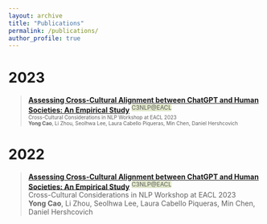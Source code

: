 ```yaml
---
layout: archive
title: "Publications"
permalink: /publications/
author_profile: true
---
```


# 2023

> [<font style="font-weight: bold;font-style: normal;">Assessing Cross-Cultural Alignment between ChatGPT and Human Societies: An Empirical Study</font>]() <sup><font style="background: #e0e7c8">C3NLP@EACL</font></sup>    
> <font style="font-size: 10px;">Cross-Cultural Considerations in NLP Workshop at EACL 2023</font>     
> <font style="font-size: 10px;">**Yong Cao**, Li Zhou, Seolhwa Lee, Laura Cabello Piqueras, Min Chen, Daniel Hershcovich</font>     

# 2022

> [<font style="font-weight: bold;font-style: normal;">Assessing Cross-Cultural Alignment between ChatGPT and Human Societies: An Empirical Study</font>]() <sup><font style="background: #e0e7c8">C3NLP@EACL</font></sup>      
> Cross-Cultural Considerations in NLP Workshop at EACL 2023    
> **Yong Cao**, Li Zhou, Seolhwa Lee, Laura Cabello Piqueras, Min Chen, Daniel Hershcovich    